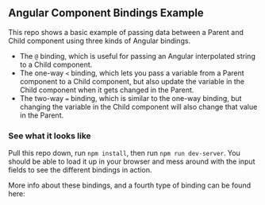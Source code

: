 ## Angular Component Bindings Example

This repo shows a basic example of passing data between a Parent and Child component using three kinds of Angular bindings.
* The `@` binding, which is useful for passing an Angular interpolated string to a Child component.
* The one-way `<` binding, which lets you pass a variable from a Parent component to a Child component, but also update the variable in the Child component when it gets changed in the Parent.
* The two-way `=` binding, which is similar to the one-way binding, but changing the variable in the Child component will also change that value in the Parent.


### See what it looks like
Pull this repo down, run `npm install`, then run `npm run dev-server`. You should be able to load it up in your browser and mess around with the input fields to see the different bindings in action.


More info about these bindings, and a fourth type of binding can be found here:
